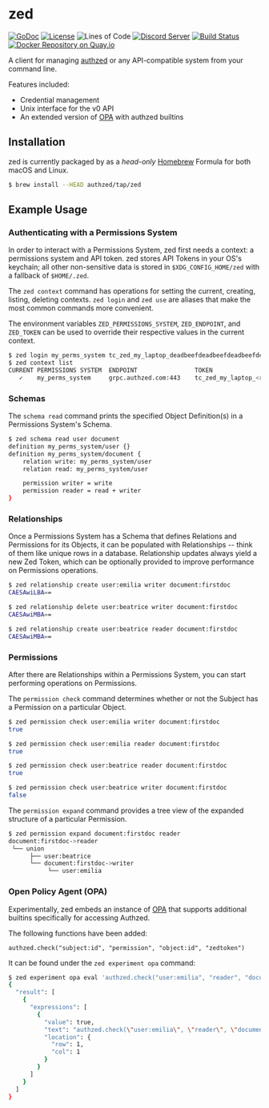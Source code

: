 # zed

[![GoDoc](https://godoc.org/github.com/authzed/zed?status.svg)](https://godoc.org/github.com/authzed/zed)
[![License](https://img.shields.io/badge/license-Apache--2.0-blue.svg)](https://www.apache.org/licenses/LICENSE-2.0.html)
![Lines of Code](https://tokei.rs/b1/github/authzed/zed)
[![Discord Server](https://img.shields.io/discord/844600078504951838?color=7289da&logo=discord "Discord Server")](https://discord.gg/jTysUaxXzM)
[![Build Status](https://github.com/authzed/zed/workflows/build/badge.svg)](https://github.com/authzed/zed/actions)
[![Docker Repository on Quay.io](https://quay.io/repository/authzed/zed/status "Docker Repository on Quay.io")](https://quay.io/repository/authzed/zed)

A client for managing [authzed] or any API-compatible system from your command line.

Features included:
- Credential management
- Unix interface for the v0 API
- An extended version of [OPA] with authzed builtins

[authzed]: https://authzed.com
[OPA]: https://openpolicyagent.org

## Installation

zed is currently packaged by as a _head-only_ [Homebrew] Formula for both macOS and Linux.

[Homebrew]: https://brew.sh

```sh
$ brew install --HEAD authzed/tap/zed
```

## Example Usage

### Authenticating with a Permissions System

In order to interact with a Permissions System, zed first needs a context: a permissions system and API token.
zed stores API Tokens in your OS's keychain; all other non-sensitive data is stored in `$XDG_CONFIG_HOME/zed` with a fallback of `$HOME/.zed`.

The `zed context` command has operations for setting the current, creating, listing, deleting contexts.
`zed login` and `zed use` are aliases that make the most common commands more convenient.

The environment variables `ZED_PERMISSIONS_SYSTEM`, `ZED_ENDPOINT`, and `ZED_TOKEN` can be used to override their respective values in the current context.

```sh
$ zed login my_perms_system tc_zed_my_laptop_deadbeefdeadbeefdeadbeefdeadbeef
$ zed context list
CURRENT	PERMISSIONS SYSTEM	ENDPOINT            	TOKEN
   ✓   	my_perms_system   	grpc.authzed.com:443	tc_zed_my_laptop_<redacted>
```

### Schemas

The `schema read` command prints the specified Object Definition(s) in a Permissions System's Schema.

```sh
$ zed schema read user document
definition my_perms_system/user {}
definition my_perms_system/document {
	relation write: my_perms_system/user
	relation read: my_perms_system/user

	permission writer = write
	permission reader = read + writer
}
```

### Relationships

Once a Permissions System has a Schema that defines Relations and Permissions for its Objects, it can be populated with Relationships -- think of them like unique rows in a database.
Relationship updates always yield a new Zed Token, which can be optionally provided to improve performance on Permissions operations.

```sh
$ zed relationship create user:emilia writer document:firstdoc
CAESAwiLBA==

$ zed relationship delete user:beatrice writer document:firstdoc
CAESAwiMBA==

$ zed relationship create user:beatrice reader document:firstdoc
CAESAwiMBA==
```

### Permissions

After there are Relationships within a Permissions System, you can start performing operations on Permissions.

The `permission check` command determines whether or not the Subject has a Permission on a particular Object.

```sh
$ zed permission check user:emilia writer document:firstdoc
true

$ zed permission check user:emilia reader document:firstdoc
true

$ zed permission check user:beatrice reader document:firstdoc
true

$ zed permission check user:beatrice writer document:firstdoc
false
```

The `permission expand` command provides a tree view of the expanded structure of a particular Permission.

```sh
$ zed permission expand document:firstdoc reader
document:firstdoc->reader
 └── union
      ├── user:beatrice
      └── document:firstdoc->writer
           └── user:emilia
```

### Open Policy Agent (OPA)

Experimentally, zed embeds an instance of [OPA] that supports additional builtins specifically for accessing Authzed.

The following functions have been added:

```rego
authzed.check("subject:id", "permission", "object:id", "zedtoken")
```

It can be found under the `zed experiment opa` command:

```sh
$ zed experiment opa eval 'authzed.check("user:emilia", "reader", "document:firstdoc", "")'
{
  "result": [
    {
      "expressions": [
        {
          "value": true,
          "text": "authzed.check(\"user:emilia\", \"reader\", \"document:firstdoc\", \"\")",
          "location": {
            "row": 1,
            "col": 1
          }
        }
      ]
    }
  ]
}
```

